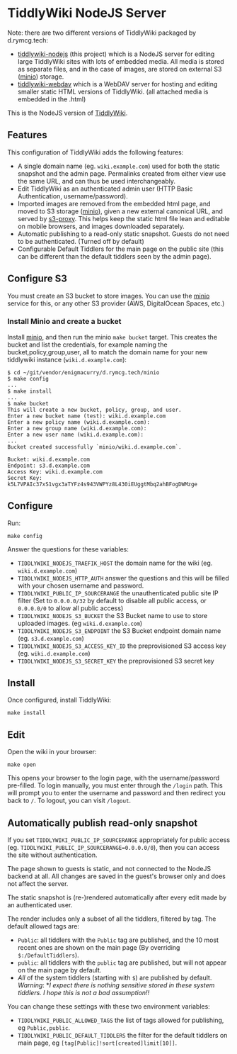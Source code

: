 # TiddlyWiki NodeJS Server

Note: there are two different versions of TiddlyWiki packaged by d.rymcg.tech:

 * [tiddlywiki-nodejs](../tiddlywiki-nodejs) (this project) which is a
   NodeJS server for editing large TiddlyWiki sites with lots of
   embedded media. All media is stored as separate files, and in the
   case of images, are stored on external S3 ([minio](../minio))
   storage.
 * [tiddlywiki-webdav](./) which is a WebDAV server for hosting and
   editing smaller static HTML versions of TiddlyWiki. (all attached
   media is embedded in the .html)

This is the NodeJS version of [TiddlyWiki](https://tiddlywiki.com/).

## Features

This configuration of TiddlyWiki adds the following features:

 * A single domain name (eg. `wiki.example.com`) used for both the
   static snapshot and the admin page. Permalinks created from either
   view use the same URL, and can thus be used interchangeably.
 * Edit TiddlyWiki as an authenticated admin user (HTTP Basic
   Authentication, username/password).
 * Imported images are removed from the embedded html page, and moved
   to S3 storage ([minio](../minio)), given a new external canonical
   URL, and served by
   [s3-proxy](https://github.com/oxyno-zeta/s3-proxy). This helps keep
   the static html file lean and editable on mobile browsers, and
   images downloaded separately.
 * Automatic publishing to a read-only static snapshot. Guests do not
   need to be authenticated. (Turned off by default)
 * Configurable Default Tiddlers for the main page on the public site
   (this can be different than the default tiddlers seen by the admin
   page).

## Configure S3

You must create an S3 bucket to store images. You can use the
[minio](../minio) service for this, or any other S3 provider (AWS,
DigitalOcean Spaces, etc.)

### Install Minio and create a bucket

Install [minio](../minio), and then run the minio `make bucket`
target. This creates the bucket and list the credentials, for example
naming the bucket,policy,group,user, all to match the domain name for
your new tiddlywiki instance (`wiki.d.example.com`):

```
$ cd ~/git/vendor/enigmacurry/d.rymcg.tech/minio
$ make config
...
$ make install
...
$ make bucket
This will create a new bucket, policy, group, and user.
Enter a new bucket name (test): wiki.d.example.com
Enter a new policy name (wiki.d.example.com): 
Enter a new group name (wiki.d.example.com): 
Enter a new user name (wiki.d.example.com): 
...
Bucket created successfully `minio/wiki.d.example.com`.

Bucket: wiki.d.example.com
Endpoint: s3.d.example.com
Access Key: wiki.d.example.com
Secret Key: k5L7VPAIc37xS1vgx3aTYFz4s943VWPYz8L430iEUggtMbq2ahBFogDWMzge
```

## Configure

Run:

```
make config
```

Answer the questions for these variables:

 * `TIDDLYWIKI_NODEJS_TRAEFIK_HOST` the domain name for the wiki (eg.
   `wiki.d.example.com`)
 * `TIDDLYWIKI_NODEJS_HTTP_AUTH` answer the questions and this will be
   filled with your chosen username and password.
 * `TIDDLYWIKI_PUBLIC_IP_SOURCERANGE` the unauthenticated public site
   IP filter (Set to `0.0.0.0/32` by default to disable all public
   access, or `0.0.0.0/0` to allow all public access)
 * `TIDDLYWIKI_NODEJS_S3_BUCKET` the S3 Bucket name to use to store
   uploaded images. (eg `wiki.d.example.com`)
 * `TIDDLYWIKI_NODEJS_S3_ENDPOINT` the S3 Bucket endpoint domain name
   (eg. `s3.d.example.com`)
 * `TIDDLYWIKI_NODEJS_S3_ACCESS_KEY_ID` the preprovisioned S3 access
   key (eg. `wiki.d.example.com`)
 * `TIDDLYWIKI_NODEJS_S3_SECRET_KEY` the preprovisioned S3 secret key

## Install

Once configured, install TiddlyWiki:

```
make install
```

## Edit

Open the wiki in your browser:

```
make open
```

This opens your browser to the login page, with the username/password
pre-filled. To login manually, you must enter through the `/login`
path. This will prompt you to enter the username and password and then
redirect you back to `/`. To logout, you can visit `/logout`.

## Automatically publish read-only snapshot

If you set `TIDDLYWIKI_PUBLIC_IP_SOURCERANGE` appropriately for public
access (eg. `TIDDLYWIKI_PUBLIC_IP_SOURCERANGE=0.0.0.0/0`), then you
can access the site without authentication.

The page shown to guests is static, and not connected to the NodeJS
backend at all. All changes are saved in the guest's browser only and
does not affect the server.

The static snapshot is (re-)rendered automatically after every edit
made by an authenticated user.

The render includes only a subset of all the tiddlers, filtered by
tag. The default allowed tags are:

 * `Public`: all tiddlers with the `Public` tag are published, and the
   10 most recent ones are shown on the main page (By overriding
   `$:/DefaultTiddlers`).
 * `public`: all tiddlers with the `public` tag are published, but
   will not appear on the main page by default.
 * *All* of the system tiddlers (starting with `$`) are published by
   default. *Warning*: **I expect there is nothing sensitive stored in
   these system tiddlers. I hope this is not a bad assumption!!*

You can change these settings with these two environment variables:

 * `TIDDLYWIKI_PUBLIC_ALLOWED_TAGS` the list of tags allowed for
   publishing, eg `Public,public`.
 * `TIDDLYWIKI_PUBLIC_DEFAULT_TIDDLERS` the filter for the default
   tiddlers on main page, eg `[tag[Public]!sort[created]limit[10]]`.
